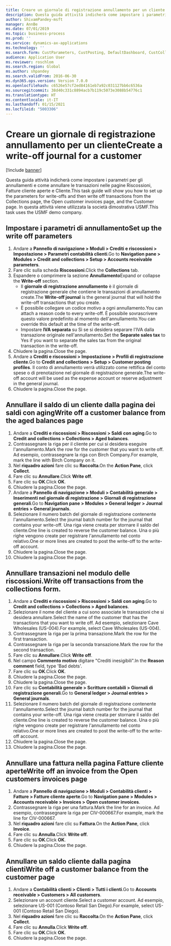 ```yaml
---
title: Creare un giornale di registrazione annullamento per un cliente
description: Questa guida attività indicherà come impostare i parametri per gli annullamenti e come annullare le transazioni nelle pagine Riscossioni, Fatture cliente aperte e Cliente.
author: ShivamPandey-msft
manager: AnnBe
ms.date: 07/01/2019
ms.topic: business-process
ms.prod: ''
ms.service: dynamics-ax-applications
ms.technology: ''
ms.search.form: CustParameters, CustPosting, DefaultDashboard, CustCollectionsPoolsListPage, CustWriteOff, LedgerJournalTable, LedgerJournalTransDaily, CustCollections, CustOpenInvoicesListPage, CustTable
audience: Application User
ms.reviewer: roschlom
ms.search.region: Global
ms.author: shpandey
ms.search.validFrom: 2016-06-30
ms.dyn365.ops.version: Version 7.0.0
ms.openlocfilehash: c6526e57cf2ed84161eb7a92c031127bb6c6536a
ms.sourcegitcommit: 38d40c331c8894acb7b119c5073e3088b54776c1
ms.translationtype: HT
ms.contentlocale: it-IT
ms.lasthandoff: 01/15/2021
ms.locfileid: "5003306"
---
```

# <a name="create-a-write-off-journal-for-a-customer"></a><span data-ttu-id="fd553-103">Creare un giornale di registrazione annullamento per un cliente</span><span class="sxs-lookup"><span data-stu-id="fd553-103">Create a write-off journal for a customer</span></span>

[!include [banner](../../includes/banner.md)]

<span data-ttu-id="fd553-104">Questa guida attività indicherà come impostare i parametri per gli annullamenti e come annullare le transazioni nelle pagine Riscossioni, Fatture cliente aperte e Cliente.</span><span class="sxs-lookup"><span data-stu-id="fd553-104">This task guide will show you how to set up the parameters for write-offs and then write off transactions from the Collections page, the Open customer invoices page, and the Customer page.</span></span> <span data-ttu-id="fd553-105">In questa attività viene utilizzata la società dimostrativa USMF.</span><span class="sxs-lookup"><span data-stu-id="fd553-105">This task uses the USMF demo company.</span></span>


## <a name="set-up-the-write-off-parameters"></a><span data-ttu-id="fd553-106">Impostare i parametri di annullamento</span><span class="sxs-lookup"><span data-stu-id="fd553-106">Set up the write off parameters</span></span>
1. <span data-ttu-id="fd553-107">Andare a **Pannello di navigazione > Moduli > Crediti e riscossioni > Impostazione > Parametri contabilità clienti**.</span><span class="sxs-lookup"><span data-stu-id="fd553-107">Go to **Navigation pane > Modules > Credit and collections > Setup > Accounts receivable parameters**.</span></span>
2. <span data-ttu-id="fd553-108">Fare clic sulla scheda **Riscossioni**.</span><span class="sxs-lookup"><span data-stu-id="fd553-108">Click the **Collections** tab.</span></span>
3. <span data-ttu-id="fd553-109">Espandere o comprimere la sezione **Annullamento**</span><span class="sxs-lookup"><span data-stu-id="fd553-109">Expand or collapse the **Write-off** section.</span></span>
    - <span data-ttu-id="fd553-110">Il **giornale di registrazione annullamento** è il giornale di registrazione generale che contiene le transazioni di annullamento create.</span><span class="sxs-lookup"><span data-stu-id="fd553-110">The **Write-off journal** is the general journal that will hold the write-off transactions that you create.</span></span>  
    - <span data-ttu-id="fd553-111">È possibile collegare un codice motivo a ogni annullamento.</span><span class="sxs-lookup"><span data-stu-id="fd553-111">You can attach a reason code to every write-off.</span></span> <span data-ttu-id="fd553-112">È possibile sovrascrivere questo valore predefinito al momento dell'annullamento.</span><span class="sxs-lookup"><span data-stu-id="fd553-112">You can override this default at the time of the write-off.</span></span>  
    - <span data-ttu-id="fd553-113">Impostare **IVA separata** su Sì se si desidera separare l'IVA dalla transazione originale nell'annullamento.</span><span class="sxs-lookup"><span data-stu-id="fd553-113">Set the **Separate sales tax** to Yes if you want to separate the sales tax from the original transaction in the write-off.</span></span>  
4. <span data-ttu-id="fd553-114">Chiudere la pagina.</span><span class="sxs-lookup"><span data-stu-id="fd553-114">Close the page.</span></span>
5. <span data-ttu-id="fd553-115">Andare a **Crediti e riscossioni > Impostazione > Profili di registrazione cliente**.</span><span class="sxs-lookup"><span data-stu-id="fd553-115">Go to **Credit and collections > Setup > Customer posting profiles**.</span></span> <span data-ttu-id="fd553-116">Il conto di annullamento verrà utilizzato come rettifica del conto spese o di prenotazione nel giornale di registrazione generale.</span><span class="sxs-lookup"><span data-stu-id="fd553-116">The write-off account will be used as the expense account or reserve adjustment in the general journal.</span></span>
6. <span data-ttu-id="fd553-117">Chiudere la pagina.</span><span class="sxs-lookup"><span data-stu-id="fd553-117">Close the page.</span></span>

## <a name="write-off-a-customer-balance-from-the-aged-balances-page"></a><span data-ttu-id="fd553-118">Annullare il saldo di un cliente dalla pagina dei saldi con aging</span><span class="sxs-lookup"><span data-stu-id="fd553-118">Write off a customer balance from the aged balances page</span></span>
1. <span data-ttu-id="fd553-119">Andare a **Crediti e riscossioni > Riscossioni > Saldi con aging**.</span><span class="sxs-lookup"><span data-stu-id="fd553-119">Go to **Credit and collections > Collections > Aged balances**.</span></span>
2. <span data-ttu-id="fd553-120">Contrassegnare la riga per il cliente per cui si desidera eseguire l'annullamento.</span><span class="sxs-lookup"><span data-stu-id="fd553-120">Mark the row for the customer that you want to write off.</span></span> <span data-ttu-id="fd553-121">Ad esempio, contrassegnare la riga con Birch Company.</span><span class="sxs-lookup"><span data-stu-id="fd553-121">For example, mark the line with Birch Company on it.</span></span>
3. <span data-ttu-id="fd553-122">Nel **riquadro azioni** fare clic su **Raccolta**.</span><span class="sxs-lookup"><span data-stu-id="fd553-122">On the **Action Pane**, click **Collect**.</span></span>
4. <span data-ttu-id="fd553-123">Fare clic su **Annullare**.</span><span class="sxs-lookup"><span data-stu-id="fd553-123">Click **Write off**.</span></span>
5. <span data-ttu-id="fd553-124">Fare clic su **OK**.</span><span class="sxs-lookup"><span data-stu-id="fd553-124">Click **OK**.</span></span>
6. <span data-ttu-id="fd553-125">Chiudere la pagina.</span><span class="sxs-lookup"><span data-stu-id="fd553-125">Close the page.</span></span>
7. <span data-ttu-id="fd553-126">Andare a **Pannello di navigazione > Moduli > Contabilità generale > Inserimenti nel giornale di registrazione > Giornali di registrazione generali**.</span><span class="sxs-lookup"><span data-stu-id="fd553-126">Go to **Navigation pane > Modules > General ledger > Journal entries > General journals**.</span></span>
8. <span data-ttu-id="fd553-127">Selezionare il numero batch del giornale di registrazione contenente l'annullamento.</span><span class="sxs-lookup"><span data-stu-id="fd553-127">Select the journal batch number for the journal that contains your write-off.</span></span> <span data-ttu-id="fd553-128">Una riga viene creata per stornare il saldo del cliente.</span><span class="sxs-lookup"><span data-stu-id="fd553-128">One line is created to reverse the customer balance.</span></span> <span data-ttu-id="fd553-129">Una o più righe vengono create per registrare l'annullamento nel conto relativo.</span><span class="sxs-lookup"><span data-stu-id="fd553-129">One or more lines are created to post the write-off to the write-off account.</span></span>  
9. <span data-ttu-id="fd553-130">Chiudere la pagina.</span><span class="sxs-lookup"><span data-stu-id="fd553-130">Close the page.</span></span>
10. <span data-ttu-id="fd553-131">Chiudere la pagina.</span><span class="sxs-lookup"><span data-stu-id="fd553-131">Close the page.</span></span>

## <a name="write-off-transactions-from-the-collections-form"></a><span data-ttu-id="fd553-132">Annullare transazioni nel modulo delle riscossioni.</span><span class="sxs-lookup"><span data-stu-id="fd553-132">Write off transactions from the collections form.</span></span>
1. <span data-ttu-id="fd553-133">Andare a **Crediti e riscossioni > Riscossioni > Saldi con aging**.</span><span class="sxs-lookup"><span data-stu-id="fd553-133">Go to **Credit and collections > Collections > Aged balances**.</span></span>
2. <span data-ttu-id="fd553-134">Selezionare il nome del cliente a cui sono associate le transazioni che si desidera annullare.</span><span class="sxs-lookup"><span data-stu-id="fd553-134">Select the name of the customer that has the transactions that you want to write off.</span></span> <span data-ttu-id="fd553-135">Ad esempio, selezionare Cave Wholesales (US-004).</span><span class="sxs-lookup"><span data-stu-id="fd553-135">For example, select Cave Wholesales (US-004).</span></span>
3. <span data-ttu-id="fd553-136">Contrassegnare la riga per la prima transazione.</span><span class="sxs-lookup"><span data-stu-id="fd553-136">Mark the row for the first transaction.</span></span>
4. <span data-ttu-id="fd553-137">Contrassegnare la riga per la seconda transazione.</span><span class="sxs-lookup"><span data-stu-id="fd553-137">Mark the row for the second transaction.</span></span>
5. <span data-ttu-id="fd553-138">Fare clic su **Annullare**.</span><span class="sxs-lookup"><span data-stu-id="fd553-138">Click **Write off**.</span></span>
6. <span data-ttu-id="fd553-139">Nel campo **Commento motivo** digitare "Crediti inesigibili".</span><span class="sxs-lookup"><span data-stu-id="fd553-139">In the **Reason comment** field, type 'Bad debts'.</span></span>
7. <span data-ttu-id="fd553-140">Fare clic su **OK**.</span><span class="sxs-lookup"><span data-stu-id="fd553-140">Click **OK**.</span></span>
8. <span data-ttu-id="fd553-141">Chiudere la pagina.</span><span class="sxs-lookup"><span data-stu-id="fd553-141">Close the page.</span></span>
9. <span data-ttu-id="fd553-142">Chiudere la pagina.</span><span class="sxs-lookup"><span data-stu-id="fd553-142">Close the page.</span></span>
10. <span data-ttu-id="fd553-143">Fare clic su **Contabilità generale > Scritture contabili > Giornali di registrazione generali**.</span><span class="sxs-lookup"><span data-stu-id="fd553-143">Go to **General ledger > Journal entries > General journals**.</span></span>
11. <span data-ttu-id="fd553-144">Selezionare il numero batch del giornale di registrazione contenente l'annullamento.</span><span class="sxs-lookup"><span data-stu-id="fd553-144">Select the journal batch number for the journal that contains your write-off.</span></span> <span data-ttu-id="fd553-145">Una riga viene creata per stornare il saldo del cliente.</span><span class="sxs-lookup"><span data-stu-id="fd553-145">One line is created to reverse the customer balance.</span></span> <span data-ttu-id="fd553-146">Una o più righe vengono create per registrare l'annullamento nel conto relativo.</span><span class="sxs-lookup"><span data-stu-id="fd553-146">One or more lines are created to post the write-off to the write-off account.</span></span>  
12. <span data-ttu-id="fd553-147">Chiudere la pagina.</span><span class="sxs-lookup"><span data-stu-id="fd553-147">Close the page.</span></span>
13. <span data-ttu-id="fd553-148">Chiudere la pagina.</span><span class="sxs-lookup"><span data-stu-id="fd553-148">Close the page.</span></span>

## <a name="write-off-an-invoice-from-the-open-customers-invoices-page"></a><span data-ttu-id="fd553-149">Annullare una fattura nella pagina Fatture cliente aperte</span><span class="sxs-lookup"><span data-stu-id="fd553-149">Write off an invoice from the Open customers invoices page</span></span>
1. <span data-ttu-id="fd553-150">Andare a **Pannello di navigazione > Moduli > Contabilità clienti > Fatture > Fatture cliente aperte**.</span><span class="sxs-lookup"><span data-stu-id="fd553-150">Go to **Navigation pane > Modules > Accounts receivable > Invoices > Open customer invoices**.</span></span>
2. <span data-ttu-id="fd553-151">Contrassegnare la riga per una fattura.</span><span class="sxs-lookup"><span data-stu-id="fd553-151">Mark the line for an invoice.</span></span> <span data-ttu-id="fd553-152">Ad esempio, contrassegnare la riga per CIV-000667.</span><span class="sxs-lookup"><span data-stu-id="fd553-152">For example, mark the line for CIV-000667.</span></span>
3. <span data-ttu-id="fd553-153">Nel **riquadro azioni** fare clic su **Fattura**.</span><span class="sxs-lookup"><span data-stu-id="fd553-153">On the **Action Pane**, click **Invoice**.</span></span>
4. <span data-ttu-id="fd553-154">Fare clic su **Annulla**.</span><span class="sxs-lookup"><span data-stu-id="fd553-154">Click **Write off**.</span></span>
5. <span data-ttu-id="fd553-155">Fare clic su **OK**.</span><span class="sxs-lookup"><span data-stu-id="fd553-155">Click **OK**.</span></span>
6. <span data-ttu-id="fd553-156">Chiudere la pagina.</span><span class="sxs-lookup"><span data-stu-id="fd553-156">Close the page.</span></span>

## <a name="write-off-a-customer-balance-from-the-customer-page"></a><span data-ttu-id="fd553-157">Annullare un saldo cliente dalla pagina clienti</span><span class="sxs-lookup"><span data-stu-id="fd553-157">Write off a customer balance from the customer page</span></span>
1. <span data-ttu-id="fd553-158">Andare a **Contabilità clienti > Clienti > Tutti i clienti**.</span><span class="sxs-lookup"><span data-stu-id="fd553-158">Go to **Accounts receivable > Customers > All customers**.</span></span>
2. <span data-ttu-id="fd553-159">Selezionare un account cliente.</span><span class="sxs-lookup"><span data-stu-id="fd553-159">Select a customer account.</span></span> <span data-ttu-id="fd553-160">Ad esempio, selezionare US-001 (Contoso Retail San Diego).</span><span class="sxs-lookup"><span data-stu-id="fd553-160">For example, select US-001 (Contoso Retail San Diego).</span></span>
3. <span data-ttu-id="fd553-161">Nel **riquadro azioni** fare clic su **Raccolta**.</span><span class="sxs-lookup"><span data-stu-id="fd553-161">On the **Action Pane**, click **Collect**.</span></span>
4. <span data-ttu-id="fd553-162">Fare clic su **Annulla**.</span><span class="sxs-lookup"><span data-stu-id="fd553-162">Click **Write off**.</span></span>
5. <span data-ttu-id="fd553-163">Fare clic su **OK**.</span><span class="sxs-lookup"><span data-stu-id="fd553-163">Click **OK**.</span></span>
6. <span data-ttu-id="fd553-164">Chiudere la pagina.</span><span class="sxs-lookup"><span data-stu-id="fd553-164">Close the page.</span></span>

